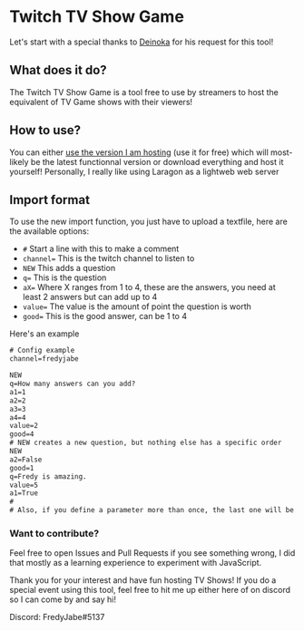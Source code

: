 # Twitch TV Show Game
Let's start with a special thanks to [Deinoka](https://www.twitch.tv/deinoka) for his request for this tool!

## What does it do?
The Twitch TV Show Game is a tool free to use by streamers to host the equivalent of TV Game shows with their viewers!

## How to use?
You can either [use the version I am hosting](http://jabe.ca/Tools/TwitchTVShow/) (use it for free) which will most-likely be the latest functionnal version or download everything and host it yourself! Personally, I really like using Laragon as a lightweb web server

## Import format
To use the new import function, you just have to upload a textfile, here are the available options:
- `#` Start a line with this to make a comment
- `channel=` This is the twitch channel to listen to
- `NEW` This adds a question
- `q=` This is the question
- `aX=` Where X ranges from 1 to 4, these are the answers, you need at least 2 answers but can add up to 4
- `value=` The value is the amount of point the question is worth
- `good=` This is the good answer, can be 1 to 4

Here's an example
```txt
# Config example
channel=fredyjabe

NEW
q=How many answers can you add?
a1=1
a2=2
a3=3
a4=4
value=2
good=4
# NEW creates a new question, but nothing else has a specific order
NEW
a2=False
good=1
q=Fredy is amazing.
value=5
a1=True
#
# Also, if you define a parameter more than once, the last one will be the one in effect
```

### Want to contribute?
Feel free to open Issues and Pull Requests if you see something wrong, I did that mostly as a learning experience to experiment with JavaScript.


Thank you for your interest and have fun hosting TV Shows! If you do a special event using this tool, feel free to hit me up either here of on discord so I can come by and say hi!

Discord: FredyJabe#5137
